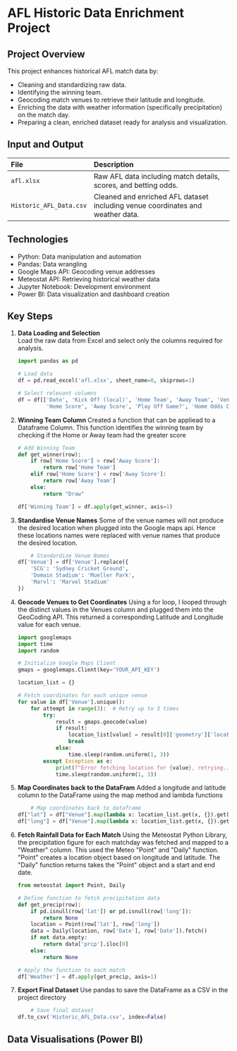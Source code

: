 # AFL Historic Data Enrichment Project

## Project Overview

This project enhances historical AFL match data by:

-   Cleaning and standardizing raw data.
-   Identifying the winning team.
-   Geocoding match venues to retrieve their latitude and longitude.
-   Enriching the data with weather information (specifically precipitation) on the match day.
-   Preparing a clean, enriched dataset ready for analysis and visualization.

## Input and Output

| File                    | Description                                                                    |
| :---------------------- | :----------------------------------------------------------------------------- |
| `afl.xlsx`              | Raw AFL data including match details, scores, and betting odds.                |
| `Historic_AFL_Data.csv` | Cleaned and enriched AFL dataset including venue coordinates and weather data. |

## Technologies

-   Python: Data manipulation and automation
-   Pandas: Data wrangling
-   Google Maps API: Geocoding venue addresses
-   Meteostat API: Retrieving historical weather data
-   Jupyter Notebook: Development environment
-   Power BI: Data visualization and dashboard creation

## Key Steps

1. **Data Loading and Selection**  
   Load the raw data from Excel and select only the columns required for analysis.

    ```python
    import pandas as pd

    # Load data
    df = pd.read_excel('afl.xlsx', sheet_name=0, skiprows=1)

    # Select relevant columns
    df = df[['Date', 'Kick Off (local)', 'Home Team', 'Away Team', 'Venue',
             'Home Score', 'Away Score', 'Play Off Game?', 'Home Odds Close', 'Away Odds Close']]
    ```

2. **Winning Team Column**
   Created a function that can be appliead to a Dataframe Column. This function identifies the winning team by checking if the Home or Away team had the greater score

    ```python
    # Add Winning Team
    def get_winner(row):
        if row['Home Score'] > row['Away Score']:
            return row['Home Team']
        elif row['Home Score'] < row['Away Score']:
            return row['Away Team']
        else:
            return "Draw"

    df['Winning Team'] = df.apply(get_winner, axis=1)
    ```

3. **Standardise Venue Names**
   Some of the venue names will not produce the desired location when plugged into the Google maps api. Hence these locations names were replaced with venue names that produce the desired location.

    ```python
        # Standardize Venue Names
    df['Venue'] = df['Venue'].replace({
        'SCG': 'Sydney Cricket Ground',
        'Domain Stadium': 'Mueller Park',
        'Marvl': 'Marvel Stadium'
    })
    ```

4. **Geocode Venues to Get Coordinates**
   Using a for loop, I looped through the distinct values in the Venues column and plugged them into the GeoCoding API. This returned a corresponding Latitude and Longitude value for each venue.

    ```python
    import googlemaps
    import time
    import random

    # Initialize Google Maps Client
    gmaps = googlemaps.Client(key='YOUR_API_KEY')

    location_list = {}

    # Fetch coordinates for each unique venue
    for value in df['Venue'].unique():
        for attempt in range(3):  # Retry up to 3 times
            try:
                result = gmaps.geocode(value)
                if result:
                    location_list[value] = result[0]['geometry']['location']
                    break
                else:
                    time.sleep(random.uniform(1, 3))
            except Exception as e:
                print(f"Error fetching location for {value}, retrying... ({attempt+1}/3)")
                time.sleep(random.uniform(1, 3))
    ```

5. **Map Coordinates back to the DataFram**
   Added a longitude and latitude column to the DataFrame using the map method and lambda functions

    ```python
        # Map coordinates back to dataframe
    df["lat"] = df["Venue"].map(lambda x: location_list.get(x, {}).get("lat"))
    df["long"] = df["Venue"].map(lambda x: location_list.get(x, {}).get("lng"))
    ```

6. **Fetch Rainfall Data for Each Match**
   Using the Meteostat Python Library, the precipitation figure for each matchday was fetched and mapped to a "Weather" column. This used the Meteo "Point" and "Daily" function. "Point" creates a location object based on longitude and latitude. The "Daily" function returns takes the "Point" object and a start and end date.

    ```python
    from meteostat import Point, Daily

    # Define function to fetch precipitation data
    def get_precip(row):
        if pd.isnull(row['lat']) or pd.isnull(row['long']):
            return None
        location = Point(row['lat'], row['long'])
        data = Daily(location, row['Date'], row['Date']).fetch()
        if not data.empty:
            return data['prcp'].iloc[0]
        else:
            return None

    # Apply the function to each match
    df['Weather'] = df.apply(get_precip, axis=1)
    ```

7. **Export Final Dataset**
   Use pandas to save the DataFrame as a CSV in the project directory

    ```python
        # Save final dataset
    df.to_csv('Historic_AFL_Data.csv', index=False)
    ```

## Data Visualisations (Power BI)
